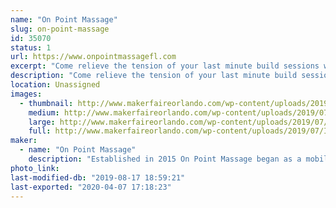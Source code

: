 ```yaml
---
name: "On Point Massage"
slug: on-point-massage
id: 35070
status: 1
url: https://www.onpointmassagefl.com
excerpt: "Come relieve the tension of your last minute build sessions with a massage!"
description: "Come relieve the tension of your last minute build sessions with a massage! Our skilled therapists have extensive experience in both the medical and relaxation fields. So whether you are looking to unwind or relieve an ache stop by and let us see what we can do to help. We will also be providing information on our other services. We look forward to seeing you!"
location: Unassigned
images:
  - thumbnail: http://www.makerfaireorlando.com/wp-content/uploads/2019/07/IMG_4435.jpg
    medium: http://www.makerfaireorlando.com/wp-content/uploads/2019/07/IMG_4435.jpg
    large: http://www.makerfaireorlando.com/wp-content/uploads/2019/07/IMG_4435.jpg
    full: http://www.makerfaireorlando.com/wp-content/uploads/2019/07/IMG_4435.jpg
maker:
  - name: "On Point Massage"
    description: "Established in 2015 On Point Massage began as a mobile massage company. In 2019 we opened our first brick and mortar location in Winter Park, Florida. We believe that massage should be available to everyone and can be added to any event. We strive to keep our prices low while maintaining a high level of care. We look forward to helping you. "
photo_link: 
last-modified-db: "2019-08-17 18:59:21"
last-exported: "2020-04-07 17:18:23"
---
```

